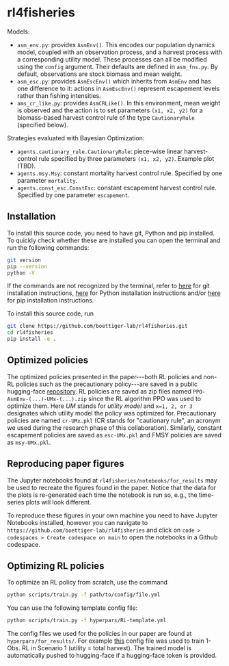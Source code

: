 # rl4fisheries

Models:

- `asm_env.py`: provides `AsmEnv()`. This encodes our population dynamics model, coupled with an observation process, and a harvest process with a corresponding utility model. These processes can all be modified using the `config` argument. Their defaults are defined in `asm_fns.py`. By default, observations are stock biomass and mean weight.
- `asm_esc.py`: provides `AsmEscEnv()` which inherits from `AsmEnv` and has one difference to it: actions in `AsmEscEnv()` represent escapement levels rather than fishing intensities. 
- `ams_cr_like.py`: provides `AsmCRLike()`. In this environment, mean weight is observed and the action is to set parameters `(x1, x2, y2)` for a biomass-based harvest control rule of the type `CautionaryRule` (specified below).

Strategies evaluated with Bayesian Optimization: 

- `agents.cautionary_rule.CautionaryRule`: piece-wise linear harvest-control rule specified by three parameters `(x1, x2, y2)`. Example plot (TBD).
- `agents.msy.Msy`: constant mortality harvest control rule. Specified by one parameter `mortality`.
- `agents.const_esc.ConstEsc`: constant escapement harvest control rule. Specified by one parameter `escapement`.

## Installation

To install this source code, you need to have git, Python and pip installed.
To quickly check whether these are installed you can open the terminal and run the following commands:
```bash
git version
pip --version
python -V
```
If the commands are not recognized by the terminal, refer to
[here](https://github.com/git-guides/install-git)
for git installation instructions,
[here](https://realpython.com/installing-python/) 
for Python installation instructions and/or
[here](https://pip.pypa.io/en/stable/installation/)
for pip installation instructions.

To install this source code, run
```bash
git clone https://github.com/boettiger-lab/rl4fisheries.git
cd rl4fisheries
pip install -e .
```

## Optimized policies

The optimized policies presented in the paper---both RL policies and non-RL policies such as the precautionary policy---are saved in a public hugging-face 
[repository](https://huggingface.co/boettiger-lab/rl4eco/tree/main/sb3/rl4fisheries/results).
RL policies are saved as zip files named ```PPO-AsmEnv-(...)-UMx-(...).zip``` since the RL algorithm PPO was used to optimize them.
Here *UM* stands for *utility model* and `x=1, 2, or 3` designates which utility model the policy was optimized for.
Precautionary policies are named `cr-UMx.pkl` (CR stands for "cautionary rule", an acronym we used during the research phase of this collaboration).
Similarly, constant escapement policies are saved as `esc-UMx.pkl` and FMSY policies are saved as `msy-UMx.pkl`.

## Reproducing paper figures

The Jupyter notebooks found at `rl4fisheries/notebooks/for_results` may be used to recreate the figures found in the paper. 
Notice that the data for the plots is re-generated each time the notebook is run so, e.g., the time-series plots will look different.

To reproduce these figures in your own machine you need to have Jupyter Notebooks installed, however you can navigate to 
```https://github.com/boettiger-lab/rl4fisheries```
and click on `code > codespaces > Create codespace on main` to open the notebooks in a Github codespace.

## Optimizing RL policies

To optimize an RL policy from scratch, use the command
```bash
python scripts/train.py -f path/to/config/file.yml
```
You can use the following template config file:
```bash
python scripts/train.py -f hyperpars/RL-template.yml
```

The config files we used for the policies in our paper are found at `hyperpars/for_results/`.
For example 
[this](https://github.com/boettiger-lab/rl4fisheries/blob/main/hyperpars/for_results/ppo_biomass_UM1.yml) 
config file was used to train 1-Obs. RL in Scenario 1 (utility = total harvest).
The trained model is automatically pushed to hugging-face if a hugging-face token is provided. 

